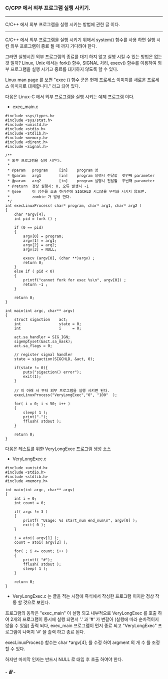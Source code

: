 ### C/CPP 에서 외부 프로그램 실행 시키기.

---

C/C++ 에서 외부 프로그램을 실행 시키는 방법에 관한 글 이다.

---

C/C++ 에서 외부 프로그램을 실행 시키기 위해서 system() 함수를 사용 하면 실행 시킨 외부 프로그램이 종료 될 때 까지 기다려야 한다.

그러면 실행시킨 외부 프로그램의 종료를 대기 하지 않고 실행 시킬 수 있는 방법은 없는것 일까?
Linux, Unix 에서는 fork() 함수, SIGNAL 처리,  execv()  함수를 이용하여 외부 프로그램을 실행 시키고 종료를 대기하지 않도록 할 수 있다.

Linux man page 를 보면 "exec () 함수 군은 현재 프로세스 이미지를 새로운 프로세스 이미지로 대체합니다." 라고 되어 있다.



다음은 Linux-C 에서 외부 프로그램을 실행 시키는 예제 프로그램 이다.

* exec_main.c 

```
#include <sys/types.h>
#include <sys/stat.h>
#include <unistd.h>
#include <stdio.h>
#include <stdlib.h>
#include <memory.h>
#include <dirent.h>
#include <signal.h>

/**
 * 외부 프로그램을 실행 시킨다. 
 *
 * @param	program		[in]	program 명
 * @param	arg1		[in]	program 실행시 전달할  첫번째 parameter
 * @param	arg2		[in]	program 실행시 전달할  두번째 parameter 
 * @return	정상 실행시: 0, 오류 발생시 -1
 * @see		이 함수를 호출 하기전에 SIGCHLD 시그널을 무력화 시키지 않으면.
 *          zombie 가 발생 한다.
 */
int execLinuxProcess( char* program, char* arg1, char* arg2 )
{
    char *argv[4];
    int pid = fork () ;

    if (0 == pid)
    {
        argv[0] = program;
        argv[1] = arg1;
        argv[2] = arg2;
        argv[3] = NULL;

        execv (argv[0], (char **)argv) ;
        return 0;
    }
    else if ( pid < 0)
    {
        printf("cannot fork for exec %s\n", argv[0]) ;
        return -1 ;
    }

    return 0;
}

int main(int argc, char** argv)
{
	struct sigaction    act;
	int					state = 0;
	int					i     = 0;
	
    act.sa_handler = SIG_IGN;
    sigemptyset(&act.sa_mask);
    act.sa_flags = 0;

    // register signal handler
    state = sigaction(SIGCHLD, &act, 0);

	if(state != 0){
	    puts("sigaction() error");
	    exit(1);
	}

	// 이 아래 서 부터 외부 프로그램을 실행 시키면 된다.
	execLinuxProcess("VeryLongExec","0", "100"  );
	
	for( i = 0; i < 50; i++ )
	{
        sleep( 1 );
        print(".");
        fflush( stdout );
	}
	
	return 0;
}
```



다음은 테스트를 위한 VeryLongExec 프로그램 생성 소스 

* VeryLongExec.c

```
#include <unistd.h>
#include <stdio.h>
#include <stdlib.h>
#include <memory.h>

int main(int argc, char** argv)
{
    int i = 0;
    int count = 0;
    
    if( argc != 3 )
    {
        printf( "Usage: %s start_num end_num\n", argv[0] );
        exit( 0 );
    }
    
    i = atoi( argv[1] );
    count = atoi( argv[2] );
    
    for( ; i <= count; i++ )
    {
        printf( "#");
        fflush( stdout );
        sleep( 1 );
    }
    
    return 0;
}
```

* VeryLongExec.c 는 글을 적는 시점에 즉석에서 작성한 프로그램 이지만 정상 작동 할 것으로 보인다.


프로그램의 동작은 "exec_main" 이 실행 되고 내부적으로 VeryLongExec 를 호출 하여 2개의 프로그램이 동시에 실행 되면서 '.' 과 '#' 가 번갈아 (실행에 따라 순차적이지 않을 수 있음)  출력 되다, exec_main 프로그램이 먼저 종료 되고  "VeryLongExec" 프로그램이 나머지 '#' 을 출력 하고 종료 된다.


execLinuxProces() 함수는 char *argv[4]; 를 수정 하여 argment 의 개 수 를 조정 할 수 있다.

하지만 마지막 인자는 반드시 NULL 로 대입 후 호출 하여야  한다.


##### - 끝 -



 
